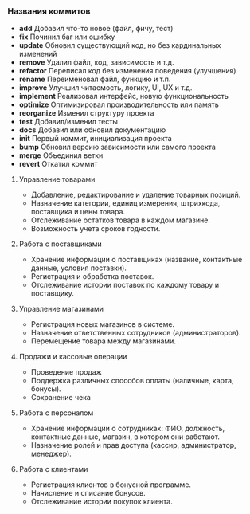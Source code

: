 
### Названия коммитов

- **add**	Добавил что-то новое (файл, фичу, тест)
- **fix**	Починил баг или ошибку
- **update**	Обновил существующий код, но без кардинальных изменений
- **remove**	Удалил файл, код, зависимость и т.д.
- **refactor**	Переписал код без изменения поведения (улучшения)
- **rename**	Переименовал файл, функцию и т.п.
- **improve**	Улучшил читаемость, логику, UI, UX и т.д.
- **implement**	Реализовал интерфейс, новую функциональность
- **optimize**	Оптимизировал производительность или память
- **reorganize**	Изменил структуру проекта
- **test**	Добавил/изменил тесты
- **docs**	 Добавил или обновил документацию
- **init**	Первый коммит, инициализация проекта
- **bump** Обновил версию зависимости или самого проекта
- **merge**	Объединил ветки
- **revert**	Откатил коммит












1. Управление товарами
	- Добавление, редактирование и удаление товарных позиций.
	- Назначение категории, единиц измерения, штрихкода, поставщика и цены товара.
	- Отслеживание остатков товара в каждом магазине.
	- Возможность учета сроков годности.
	
2.  Работа с поставщиками
	 - Хранение информации о поставщиках (название, контактные данные, условия поставки).
	- Регистрация и обработка поставок.
	- Отслеживание истории поставок по каждому товару и поставщику.
	
3. Управление магазинами
	 - Регистрация новых магазинов в системе.
	 - Назначение ответственных сотрудников (администраторов).
	 - Перемещение товара между магазинами.
	
4. Продажи и кассовые операции
	- Проведение продаж
	- Поддержка различных способов оплаты (наличные, карта, бонусы).
	- Сохранение чека 
	
5. Работа с персоналом
	- Хранение информации о сотрудниках: ФИО, должность, контактные данные, магазин, в котором они работают.
	- Назначение ролей и прав доступа (кассир, администратор, менеджер).
	
6. Работа с клиентами
	- Регистрация клиентов в бонусной программе.
	- Начисление и списание бонусов.
	- Отслеживание истории покупок клиента.